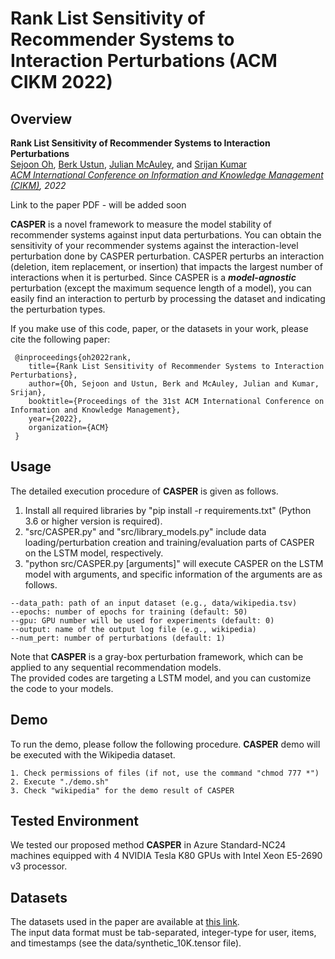 # Rank List Sensitivity of Recommender Systems to Interaction Perturbations (ACM CIKM 2022)

Overview
---------------
**Rank List Sensitivity of Recommender Systems to Interaction Perturbations**  
[Sejoon Oh](https://sejoonoh.github.io/), [Berk Ustun](https://www.berkustun.com/), [Julian McAuley](https://cseweb.ucsd.edu/~jmcauley/), and [Srijan Kumar](https://www.cc.gatech.edu/~srijan/)  
*[ACM International Conference on Information and Knowledge Management (CIKM)](https://www.cikm2022.org/), 2022*  

Link to the paper PDF - will be added soon

**CASPER** is a novel framework to measure the model stability of recommender systems against input data perturbations. You can obtain the sensitivity of your recommender systems against the interaction-level perturbation done by CASPER perturbation. CASPER perturbs an interaction (deletion, item replacement, or insertion) that impacts the largest number of interactions when it is perturbed. Since CASPER is a ***model-agnostic*** perturbation (except the maximum sequence length of a model), you can easily find an interaction to perturb by processing the dataset and indicating the perturbation types.

If you make use of this code, paper, or the datasets in your work, please cite the following paper:
```
 @inproceedings{oh2022rank,
	title={Rank List Sensitivity of Recommender Systems to Interaction Perturbations},
	author={Oh, Sejoon and Ustun, Berk and McAuley, Julian and Kumar, Srijan},
	booktitle={Proceedings of the 31st ACM International Conference on Information and Knowledge Management},
	year={2022},
	organization={ACM}
 }
```

Usage
---------------

The detailed execution procedure of **CASPER** is given as follows.

1) Install all required libraries by "pip install -r requirements.txt" (Python 3.6 or higher version is required).
2) "src/CASPER.py" and "src/library_models.py" include data loading/perturbation creation and training/evaluation parts of CASPER on the LSTM model, respectively. 
3) "python src/CASPER.py [arguments]" will execute CASPER on the LSTM model with arguments, and specific information of the arguments are as follows.

````
--data_path: path of an input dataset (e.g., data/wikipedia.tsv)
--epochs: number of epochs for training (default: 50)
--gpu: GPU number will be used for experiments (default: 0)
--output: name of the output log file (e.g., wikipedia)
--num_pert: number of perturbations (default: 1)
````

Note that **CASPER** is a gray-box perturbation framework, which can be applied to any sequential recommendation models.  
The provided codes are targeting a LSTM model, and you can customize the code to your models.

Demo
---------------
To run the demo, please follow the following procedure. **CASPER** demo will be executed with the Wikipedia dataset.

	1. Check permissions of files (if not, use the command "chmod 777 *")
	2. Execute "./demo.sh"
	3. Check "wikipedia" for the demo result of CASPER
  
Tested Environment
---------------
We tested our proposed method **CASPER** in Azure Standard-NC24 machines equipped with 4 NVIDIA Tesla K80 GPUs with Intel Xeon E5-2690 v3 processor.
  
Datasets
---------------
The datasets used in the paper are available at [this link](https://drive.google.com/file/d/1YAyI8Yy-xgU6h4xaWNfnBJwVnufMM85m/view?usp=sharing).  
The input data format must be tab-separated, integer-type for user, items, and timestamps (see the data/synthetic_10K.tensor file).
